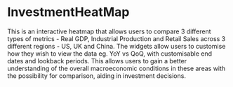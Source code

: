 # InvestmentHeatMap

This is an interactive heatmap that allows users to compare 3 different types of metrics - Real GDP, Industrial Production and Retail Sales across
3 different regions - US, UK and China. The widgets allow users to customise how they wish to view the data eg. YoY vs QoQ, with customisable end dates and lookback periods.
This allows users to gain a better understanding of the overall macroeconomic conditions in these areas with the possibility for comparison, aiding in investment decisions.
